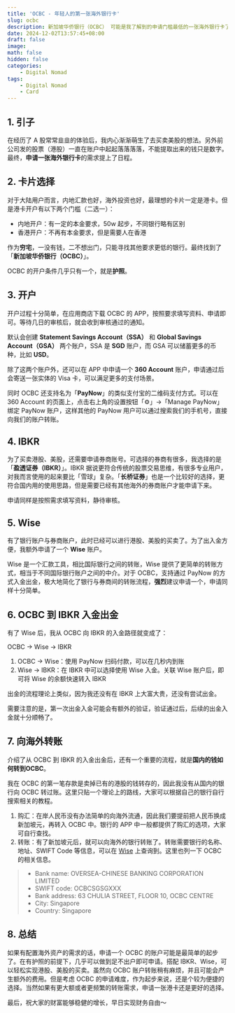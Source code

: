 ```yaml
---
title: 'OCBC - 年轻人的第一张海外银行卡'
slug: ocbc
description: 新加坡华侨银行（OCBC） 可能是我了解到的申请门槛最低的一张海外银行卡了，搭配 Wise 可以轻松实现盈透证券（IBKR）的出金与入金，可以作为买卖港股、美股、布局海外资产的起点。
date: 2024-12-02T13:57:45+08:00
draft: false
image:
math: false
hidden: false
categories:
    - Digital Nomad
tags:
    - Digital Nomad
    - Card
---
```


## 1. 引子

在经历了 A 股常常韭韭的体验后，我内心渐渐萌生了去买卖美股的想法。另外前公司发的股票（港股）一直在账户中起起落落落落，不能提取出来的钱只是数字。最终，**申请一张海外银行卡**的需求提上了日程。

## 2. 卡片选择

对于大陆用户而言，内地汇款也好，海外投资也好，最理想的卡片一定是港卡。但是港卡开户有以下两个门槛（二选一）：

- 内地开户：有一定的本金要求，50w 起步，不同银行略有区别
- 香港开户：不再有本金要求，但是需要人在香港

作为**穷宅**，一没有钱，二不想出门，只能寻找其他要求更低的银行。最终找到了「**新加坡华侨银行（OCBC）**」。

OCBC 的开户条件几乎只有一个，就是**护照**。

## 3. 开户

开户过程十分简单，在应用商店下载 OCBC 的 APP，按照要求填写资料、申请即可。等待几日的审核后，就会收到审核通过的通知。

默认会创建 **Statement Savings Account（SSA）** 和 **Global Savings Account（GSA）** 两个账户，SSA 是 **SGD** 账户，而 GSA 可以储蓄更多的币种，比如 **USD**。

除了这两个账户外，还可以在 APP 中申请一个 **360 Account** 账户，申请通过后会寄送一张实体的 Visa 卡，可以满足更多的支付场景。

同时 OCBC 还支持名为「**PayNow**」的类似支付宝的二维码支付方式。可以在 360 Account 的页面上，点击右上角的设置按钮「⚙️」->「Manage PayNow」绑定 PayNow 账户，这样其他的 PayNow 用户可以通过搜索我们的手机号，直接向我们的账户转账。

## 4. IBKR

为了买卖港股、美股，还需要申请券商账号。可选择的券商有很多，我选择的是「**盈透证券（IBKR）**」。IBKR 据说更符合传统的股票交易思维，有很多专业用户，对我而言使用的起来要比「雪球」复杂。「**长桥证券**」也是一个比较好的选择，更符合国内用的使用思路，但是需要已经有其他海外的券商账户才能申请下来。

申请同样是按照需求填写资料，静待审核。

## 5. Wise

有了银行账户与券商账户，此时已经可以进行港股、美股的买卖了。为了出入金方便，我额外申请了一个 **Wise** 账户。

Wise 是一个汇款工具，相比国际银行之间的转账，Wise 提供了更简单的转账方式，相当于不同国际银行账户之间的中介。对于 OCBC，支持通过 PayNow 的方式入金出金，极大地简化了银行与券商间的转账流程，**强烈**建议申请一个，申请同样十分简单。

## 6. OCBC 到 IBKR 入金出金

有了 Wise 后，我从 OCBC 向 IBKR 的入金路径就变成了：

OCBC -> Wise -> IBKR

1. OCBC -> Wise：使用 PayNow 扫码付款，可以在几秒内到账
2. Wise -> IBKR：在 IBKR 中可以选择使用 Wise 入金。关联 Wise 账户后，即可将 Wise 的余额快速转入 IBKR

出金的流程理论上类似，因为我还没有在 IBKR 上大富大贵，还没有尝试出金。

需要注意的是，第一次出金入金可能会有额外的验证，验证通过后，后续的出金入金就十分顺畅了。

## 7. 向海外转账

介绍了从 OCBC 到 IBKR 的入金出金后，还有一个重要的流程，就是**国内的钱如何转到OCBC**。

我在 OCBC 的第一笔存款是卖掉已有的港股的钱转存的，因此我没有从国内的银行向 OCBC 转过账。这里只贴一个理论上的路线，大家可以根据自己的银行自行搜索相关的教程。

1. 购汇：在岸人民币没有办法简单的向海外流通，因此我们要提前把人民币换成新加坡元，再转入 OCBC 中。银行的 APP 中一般都提供了购汇的选项，大家可自行查找。
2. 转账：有了新加坡元后，就可以向海外的银行转账了。转账需要银行的名称、地址、SWIFT Code 等信息，可以在 [Wise](https://wise.com/gb/swift-codes/countries/singapore/ocbc-swift-code) 上查询到。这里也列一下 OCBC 的相关信息。

> - Bank name: OVERSEA-CHINESE BANKING CORPORATION LIMITED
> - SWIFT code: OCBCSGSGXXX
> - Bank address: 63 CHULIA STREET, FLOOR 10, OCBC CENTRE
> - City: Singapore
> - Country: Singapore

## 8. 总结

如果有配置海外资产的需求的话，申请一个 OCBC 的账户可能是最简单的起步了。在有护照的前提下，几乎可以做到足不出户即可申请。搭配 IBKR、Wise，可以轻松实现港股、美股的买卖。虽然向 OCBC 账户转账稍有麻烦，并且可能会产生额外的费用。但是考虑 OCBC 的申请难度，作为起步来说，还是个较为便捷的选择。当然如果有更大额或者更频繁的转账需求，申请一张港卡还是更好的选择。

最后，祝大家的财富能够稳健的增长，早日实现财务自由～